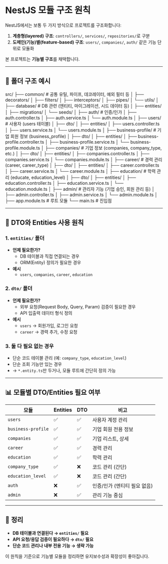 # NestJS 모듈 구조 원칙

NestJS에서는 보통 두 가지 방식으로 프로젝트를 구조화합니다:

1. **계층형(layered) 구조**: `controllers/`, `services/`, `repositories/`로 구분
2. **도메인(기능)별(feature-based) 구조**: `users/`, `companies/`, `auth/` 같은 기능 단위로 모듈화

본 프로젝트는 **기능별 구조**를 채택합니다.

---

## 📂 폴더 구조 예시

src/
├── common/ # 공통 유틸, 파이프, 데코레이터, 예외 필터 등
│ ├── decorators/
│ ├── filters/
│ ├── interceptors/
│ ├── pipes/
│ └── utils/
│
├── database/ # DB 관련 (엔티티, 마이그레이션, 시드 데이터 등)
│ ├── entities/
│ ├── migrations/
│ └── seeds/
│
├── auth/ # 인증/인가
│ ├── auth.controller.ts
│ ├── auth.service.ts
│ └── auth.module.ts
│
├── users/ # 사용자 (users 테이블)
│ ├── dto/
│ ├── entities/
│ ├── users.controller.ts
│ ├── users.service.ts
│ └── users.module.ts
│
├── business-profile/ # 기업 회원 정보 (business_profile)
│ ├── dto/
│ ├── entities/
│ ├── business-profile.controller.ts
│ ├── business-profile.service.ts
│ └── business-profile.module.ts
│
├── companies/ # 기업 정보 (companies, company_type, etc.)
│ ├── dto/
│ ├── entities/
│ ├── companies.controller.ts
│ ├── companies.service.ts
│ └── companies.module.ts
│
├── career/ # 경력 관리 (career, career_type)
│ ├── dto/
│ ├── entities/
│ ├── career.controller.ts
│ ├── career.service.ts
│ └── career.module.ts
│
├── education/ # 학력 관리 (educate, education_level)
│ ├── dto/
│ ├── entities/
│ ├── education.controller.ts
│ ├── education.service.ts
│ └── education.module.ts
│
├── admin/ # 관리자 기능 (기업 승인, 회원 관리 등)
│ ├── admin.controller.ts
│ ├── admin.service.ts
│ └── admin.module.ts
│
├── app.module.ts # 루트 모듈
└── main.ts # 진입점

---

## 📌 DTO와 Entities 사용 원칙

### 1. `entities/` 폴더

- **언제 필요한가?**
    - DB 테이블과 직접 연결되는 경우
    - ORM(Entity) 정의가 필요한 경우
- **예시**
    - `users`, `companies`, `career`, `education`

### 2. `dto/` 폴더

- **언제 필요한가?**
    - 외부 요청(Request Body, Query, Param) 검증이 필요한 경우
    - API 입출력 데이터 형식 정의
- **예시**
    - `users` → 회원가입, 로그인 요청
    - `career` → 경력 추가, 수정 요청

### 3. 둘 다 필요 없는 경우

- 단순 코드 테이블 관리 (예: `company_type`, `education_level`)
- 단순 조회 기능만 있는 경우
- → `*.entity.ts`만 두거나, 모듈 루트에 간단히 정의 가능

---

## 📊 모듈별 DTO/Entities 필요 여부

| 모듈               | Entities | DTO | 비고                         |
| ------------------ | -------- | --- | ---------------------------- |
| `users`            | ✅       | ✅  | 사용자 계정 관리             |
| `business-profile` | ✅       | ✅  | 기업 회원 전용 정보          |
| `companies`        | ✅       | ✅  | 기업 리스트, 상세            |
| `career`           | ✅       | ✅  | 경력 관리                    |
| `education`        | ✅       | ✅  | 학력 관리                    |
| `company_type`     | ✅       | ❌  | 코드 관리 (간단)             |
| `education_level`  | ✅       | ❌  | 코드 관리 (간단)             |
| `auth`             | ❌       | ✅  | 인증/인가 (엔티티 필요 없음) |
| `admin`            | ❌       | ✅  | 관리 기능 중심               |

---

## 🔑 정리

- **DB 테이블과 연결된다 → `entities/` 필요**
- **API 요청/응답 검증이 필요하다 → `dto/` 필요**
- **단순 코드 관리나 내부 전용 기능 → 생략 가능**

이 원칙을 기준으로 기능별 모듈을 정리하면 유지보수성과 확장성이 좋아집니다.
